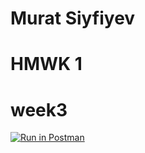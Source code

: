 # Murat Siyfiyev
# HMWK 1
# week3
[![Run in Postman](https://run.pstmn.io/button.svg)](https://app.getpostman.com/run-collection/be5b9062cf542911de8e#?env%5Bvariables%5D=W3sia2V5IjoiJGVjaG9fYm9keSIsInZhbHVlIjoiaGVsbG8gbXVyYXQiLCJkZXNjcmlwdGlvbiI6IiIsInR5cGUiOiJ0ZXh0IiwiZW5hYmxlZCI6dHJ1ZX1d)